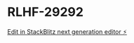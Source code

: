 # RLHF-29292

[Edit in StackBlitz next generation editor ⚡️](https://stackblitz.com/~/github.com/meghaapunniya/RLHF-29292)